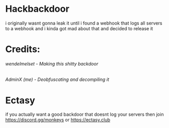 # Hackbackdoor
i originally wasnt gonna leak it until i found a webhook that logs all servers to a webhook and i kinda got mad about that and decided to release it

# Credits: 
###### wendelmelset - Making this shitty backdoor
###### AdminX (me) - Deobfuscating and decompiling it

# Ectasy
if you actually want a good backdoor that doesnt log your servers then join https://discord.gg/monkeys or https://ectasy.club


